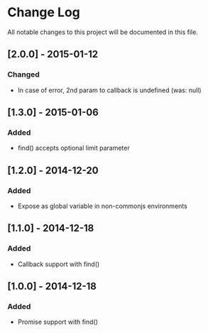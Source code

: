 # Change Log

All notable changes to this project will be documented in this file.

## [2.0.0] - 2015-01-12
### Changed

- In case of error, 2nd param to callback is undefined (was: null)

## [1.3.0] - 2015-01-06
### Added

- find() accepts optional limit parameter

## [1.2.0] - 2014-12-20
### Added

- Expose as global variable in non-commonjs environments

## [1.1.0] - 2014-12-18
### Added

- Callback support with find()

## [1.0.0] - 2014-12-18
### Added

- Promise support with find()